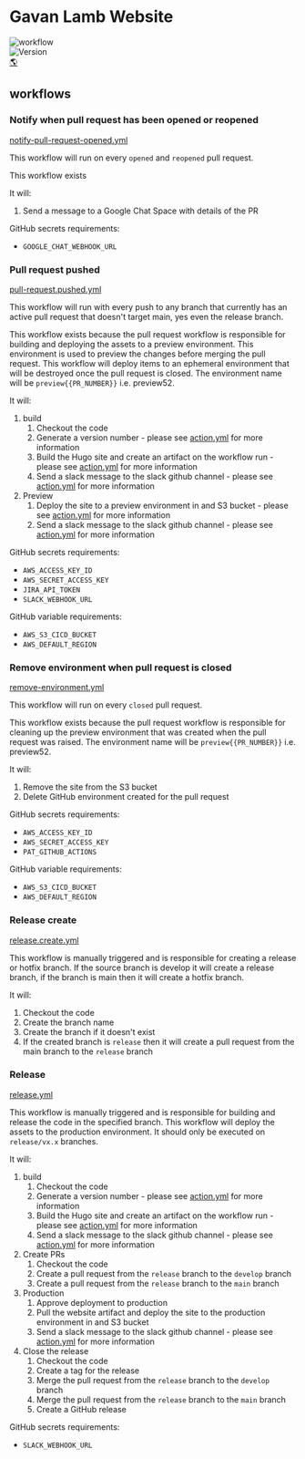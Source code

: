 # Gavan Lamb Website
![workflow](https://github.com/gavanlamb/gavanlamb.github.io/actions/workflows/release.yml/badge.svg)  
![Version](https://gavanlamb.com/badges/version.svg)  
[🌎](https://gavanlamb.com/index.html)  

## workflows
### Notify when pull request has been opened or reopened
[notify-pull-request-opened.yml](.github/workflows/notify-pull-request-opened.yml)  

This workflow will run on every `opened` and `reopened` pull request.

This workflow exists  

It will:
1. Send a message to a Google Chat Space with details of the PR

GitHub secrets requirements:
* `GOOGLE_CHAT_WEBHOOK_URL`

### Pull request pushed
[pull-request.pushed.yml](.github/workflows/pull-request.pushed.yml)  

This workflow will run with every push to any branch that currently has an active pull request that doesn't target main, yes even the release branch.

This workflow exists because the pull request workflow is responsible for building and deploying the assets to a preview environment. This environment is used to preview the changes before merging the pull request. This workflow will deploy items to an ephemeral environment that will be destroyed once the pull request is closed. The environment name will be `preview{{PR_NUMBER}}` i.e. preview52.

It will:
1. build
   1. Checkout the code
   2. Generate a version number - please see [action.yml](https://github.com/gavanlamb/github-actions/blob/main/.github/actions/version/generate/action.yml) for more information
   3. Build the Hugo site and create an artifact on the workflow run - please see [action.yml](https://github.com/gavanlamb/github-actions/blob/main/.github/actions/hugo/build/action.yml) for more information
   4. Send a slack message to the slack github channel - please see [action.yml](https://github.com/gavanlamb/github-actions/blob/main/.github/actions/slack/built/action.yml) for more information
2. Preview
   1. Deploy the site to a preview environment in and S3 bucket - please see [action.yml](https://github.com/gavanlamb/github-actions/blob/main/.github/actions/hugo/deploy-to-s3/action.yml) for more information
   2. Send a slack message to the slack github channel - please see [action.yml](https://github.com/gavanlamb/github-actions/blob/main/.github/actions/slack/released/action.yml) for more information

GitHub secrets requirements:
* `AWS_ACCESS_KEY_ID`
* `AWS_SECRET_ACCESS_KEY`
* `JIRA_API_TOKEN`
* `SLACK_WEBHOOK_URL`

GitHub variable requirements:
* `AWS_S3_CICD_BUCKET`
* `AWS_DEFAULT_REGION`

### Remove environment when pull request is closed
[remove-environment.yml](.github/workflows/remove-environment.yml)  

This workflow will run on every `closed` pull request.

This workflow exists because the pull request workflow is responsible for cleaning up the preview environment that was created when the pull request was raised. The environment name will be `preview{{PR_NUMBER}}` i.e. preview52.

It will:
1. Remove the site from the S3 bucket
2. Delete GitHub environment created for the pull request

GitHub secrets requirements:
* `AWS_ACCESS_KEY_ID`
* `AWS_SECRET_ACCESS_KEY`
* `PAT_GITHUB_ACTIONS`

GitHub variable requirements:
* `AWS_S3_CICD_BUCKET`
* `AWS_DEFAULT_REGION`

### Release create
[release.create.yml](.github/workflows/release.create.yml)

This workflow is manually triggered and is responsible for creating a release or hotfix branch. If the source branch is develop it will create a release branch, if the branch is main then it will create a hotfix branch.

It will:
1. Checkout the code
2. Create the branch name
3. Create the branch if it doesn't exist
4. If the created branch is `release` then it will create a pull request from the main branch to the `release` branch

### Release
[release.yml](.github/workflows/release.yml)

This workflow is manually triggered and is responsible for building and release the code in the specified branch. This workflow will deploy the assets to the production environment. It should only be executed on `release/vx.x` branches.

It will:
1. build
   1. Checkout the code
   2. Generate a version number - please see [action.yml](https://github.com/gavanlamb/github-actions/blob/main/.github/actions/version/generate/action.yml) for more information
   3. Build the Hugo site and create an artifact on the workflow run - please see [action.yml](https://github.com/gavanlamb/github-actions/blob/main/.github/actions/hugo/build/action.yml) for more information
   4. Send a slack message to the slack github channel - please see [action.yml](https://github.com/gavanlamb/github-actions/blob/main/.github/actions/slack/built/action.yml) for more information
2. Create PRs
   1. Checkout the code
   2. Create a pull request from the `release` branch to the `develop` branch
   3. Create a pull request from the `release` branch to the `main` branch
3. Production
   1. Approve deployment to production 
   2. Pull the website artifact and deploy the site to the production environment in and S3 bucket
   3. Send a slack message to the slack github channel - please see [action.yml](https://github.com/gavanlamb/github-actions/blob/main/.github/actions/slack/released/action.yml) for more information
4. Close the release
   1. Checkout the code
   2. Create a tag for the release
   3. Merge the pull request from the `release` branch to the `develop` branch
   4. Merge the pull request from the `release` branch to the `main` branch
   5. Create a GitHub release

GitHub secrets requirements:
* `SLACK_WEBHOOK_URL`
